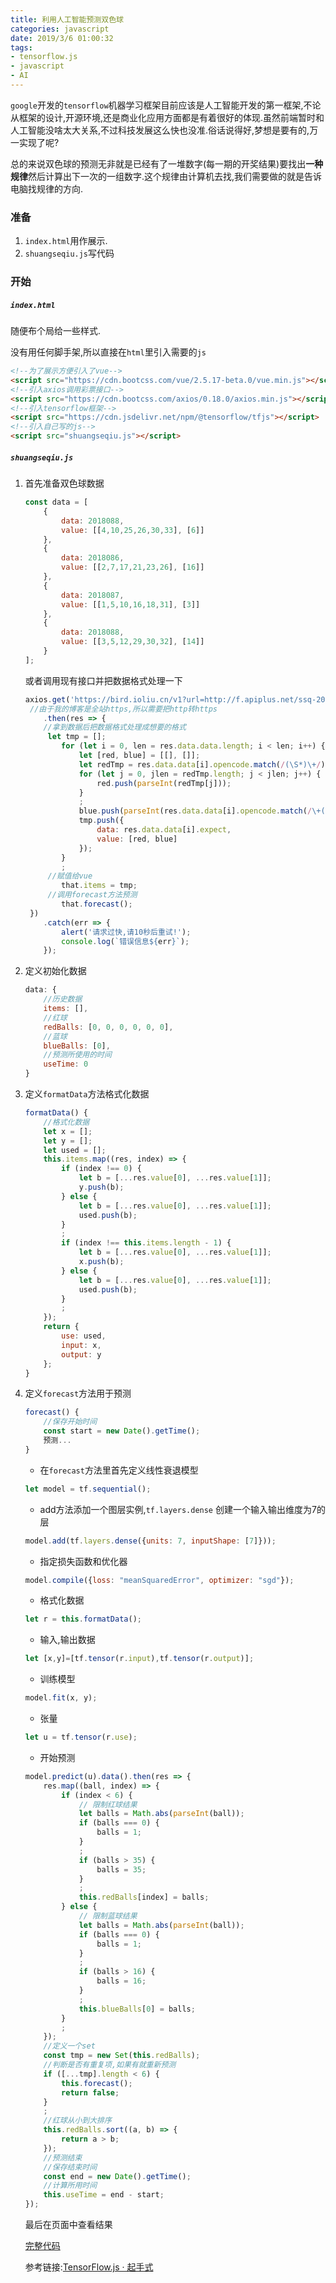 ```yaml
---
title: 利用人工智能预测双色球
categories: javascript
date: 2019/3/6 01:00:32
tags:
- tensorflow.js
- javascript
- AI
---
```


`google`开发的`tensorflow`机器学习框架目前应该是人工智能开发的第一框架,不论从框架的设计,开源环境,还是商业化应用方面都是有着很好的体现.虽然前端暂时和人工智能没啥太大关系,不过科技发展这么快也没准.俗话说得好,梦想是要有的,万一实现了呢?

总的来说双色球的预测无非就是已经有了一堆数字(每一期的开奖结果)要找出**一种规律**然后计算出下一次的一组数字.这个规律由计算机去找,我们需要做的就是告诉电脑找规律的方向.
<!--more-->


### 准备

1. `index.html`用作展示.
2. `shuangseqiu.js`写代码

### 开始

##### `index.html`

随便布个局给一些样式.

没有用任何脚手架,所以直接在`html`里引入需要的`js`

```html
<!--为了展示方便引入了vue-->
<script src="https://cdn.bootcss.com/vue/2.5.17-beta.0/vue.min.js"></script>
<!--引入axios调用彩票接口-->
<script src="https://cdn.bootcss.com/axios/0.18.0/axios.min.js"></script>
<!--引入tensorflow框架-->
<script src="https://cdn.jsdelivr.net/npm/@tensorflow/tfjs"></script>
<!--引入自己写的js-->
<script src="shuangseqiu.js"></script>
```

##### `shuangseqiu.js`

1. 首先准备双色球数据

   ```javascript
   const data = [
       {
           data: 2018088,
           value: [[4,10,25,26,30,33], [6]]
       },
       {
           data: 2018086,
           value: [[2,7,17,21,23,26], [16]]
       },
       {
           data: 2018087,
           value: [[1,5,10,16,18,31], [3]]
       },
       {
           data: 2018088,
           value: [[3,5,12,29,30,32], [14]]
       }
   ];
   ```

   或者调用现有接口并把数据格式处理一下

   ````javascript
   axios.get('https://bird.ioliu.cn/v1?url=http://f.apiplus.net/ssq-20.json')
   	//由于我的博客是全站https,所以需要把http转https
       .then(res => {
       //拿到数据后把数据格式处理成想要的格式
       	let tmp = [];
           for (let i = 0, len = res.data.data.length; i < len; i++) {
               let [red, blue] = [[], []];
               let redTmp = res.data.data[i].opencode.match(/(\S*)\+/)[1].split(',');
               for (let j = 0, jlen = redTmp.length; j < jlen; j++) {
                   red.push(parseInt(redTmp[j]));
               }
               ;
               blue.push(parseInt(res.data.data[i].opencode.match(/\+(\S*)/)[1]));
               tmp.push({
                   data: res.data.data[i].expect,
                   value: [red, blue]
               });
           }
           ;
       	//赋值给vue
           that.items = tmp;
       	//调用forecast方法预测
           that.forecast();
   	})
       .catch(err => {
           alert('请求过快,请10秒后重试!');
           console.log(`错误信息${err}`);
       });
   ````

2. 定义初始化数据

   ```javascript
   data: {
       //历史数据
       items: [],
       //红球
       redBalls: [0, 0, 0, 0, 0, 0],
       //蓝球
       blueBalls: [0],
       //预测所使用的时间
       useTime: 0
   }
   ```

3. 定义`formatData`方法格式化数据

   ```javascript
   formatData() {
       //格式化数据
       let x = [];
       let y = [];
       let used = [];
       this.items.map((res, index) => {
           if (index !== 0) {
               let b = [...res.value[0], ...res.value[1]];
               y.push(b);
           } else {
               let b = [...res.value[0], ...res.value[1]];
               used.push(b);
           }
           ;
           if (index !== this.items.length - 1) {
               let b = [...res.value[0], ...res.value[1]];
               x.push(b);
           } else {
               let b = [...res.value[0], ...res.value[1]];
               used.push(b);
           }
           ;
       });
       return {
           use: used,
           input: x,
           output: y
       };
   }
   ```

4. 定义`forecast`方法用于预测

   ```javascript
   forecast() {
       //保存开始时间
       const start = new Date().getTime();
       预测...
   }
   ```

   - 在`forecast`方法里首先定义线性衰退模型

   ```javascript
   let model = tf.sequential();
   ```

   - add方法添加一个图层实例,`tf.layers.dense` 创建一个输入输出维度为7的层

   ```javascript
   model.add(tf.layers.dense({units: 7, inputShape: [7]}));
   ```

   -  指定损失函数和优化器

   ```javascript
   model.compile({loss: "meanSquaredError", optimizer: "sgd"});
   ```

   - 格式化数据

   ```javascript
   let r = this.formatData();
   ```

   - 输入,输出数据

   ```javascript
   let [x,y]=[tf.tensor(r.input),tf.tensor(r.output)];
   ```

   - 训练模型

   ```javascript
   model.fit(x, y);
   ```

   - 张量

   ```javascript
   let u = tf.tensor(r.use);
   ```

   - 开始预测

   ```javascript
   model.predict(u).data().then(res => {
       res.map((ball, index) => {
           if (index < 6) {
               // 限制红球结果
               let balls = Math.abs(parseInt(ball));
               if (balls === 0) {
                   balls = 1;
               }
               ;
               if (balls > 35) {
                   balls = 35;
               }
               ;
               this.redBalls[index] = balls;
           } else {
               // 限制蓝球结果
               let balls = Math.abs(parseInt(ball));
               if (balls === 0) {
                   balls = 1;
               }
               ;
               if (balls > 16) {
                   balls = 16;
               }
               ;
               this.blueBalls[0] = balls;
           }
           ;
       });
       //定义一个set
       const tmp = new Set(this.redBalls);
       //判断是否有重复项,如果有就重新预测
       if ([...tmp].length < 6) {
           this.forecast();
           return false;
       }
       ;
       //红球从小到大排序
       this.redBalls.sort((a, b) => {
           return a > b;
       });
       //预测结束
       //保存结束时间
       const end = new Date().getTime();
       //计算所用时间
       this.useTime = end - start;
   });
   ```

   最后在页面中查看结果

   [完整代码](https://github.com/asdjgfr/AI-shuangseqiu)

   参考链接:[TensorFlow.js · 起手式](http://buzhundong.com/post/TensorFlow-js-%C2%B7-%E8%B5%B7%E6%89%8B%E5%BC%8F.html)
